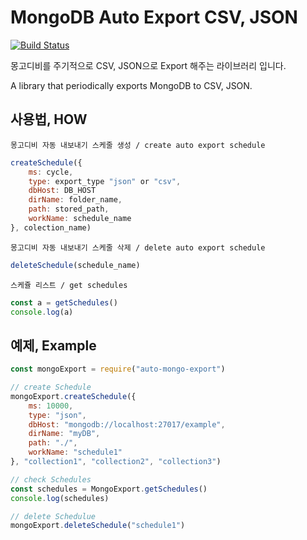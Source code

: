 # MongoDB Auto Export CSV, JSON

[![Build Status](https://travis-ci.org/pukuba/auto-mongo-export.svg?branch=master)](https://travis-ci.org/pukuba/auto-mongo-export)

몽고디비를 주기적으로 CSV, JSON으로 Export 해주는 라이브러리 입니다.

A library that periodically exports MongoDB to CSV, JSON.

## 사용법, HOW 

`몽고디비 자동 내보내기 스케줄 생성 / create auto export schedule`

``` js
createSchedule({
    ms: cycle,
    type: export_type "json" or "csv",
    dbHost: DB_HOST
    dirName: folder_name,
    path: stored_path,
    workName: schedule_name
}, colection_name)
```

`몽고디비 자동 내보내기 스케줄 삭제 / delete auto export schedule`
``` js
deleteSchedule(schedule_name)
```

`스케쥴 리스트 / get schedules`

```js
const a = getSchedules()
console.log(a)
```

## 예제, Example

``` js
const mongoExport = require("auto-mongo-export")

// create Schedule
mongoExport.createSchedule({
    ms: 10000,
    type: "json",
    dbHost: "mongodb://localhost:27017/example",
    dirName: "myDB",
    path: "./",
    workName: "schedule1"
}, "collection1", "collection2", "collection3")

// check Schedules
const schedules = MongoExport.getSchedules()
console.log(schedules)

// delete Schedulue
mongoExport.deleteSchedule("schedule1")

```